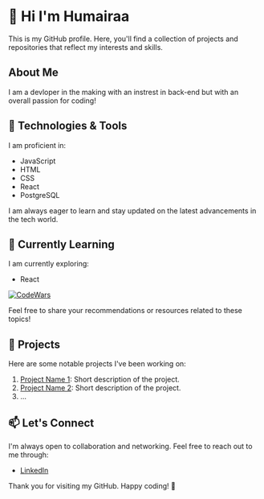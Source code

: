 # 🤗 Hi I'm Humairaa

This is my GitHub profile. Here, you'll find a collection of projects and repositories that reflect my interests and skills.

## About Me

I am a devloper in the making with an instrest in back-end but with an overall passion for coding!

## 🔧 Technologies & Tools

I am proficient in:

- JavaScript
- HTML
- CSS
- React
- PostgreSQL
  
I am always eager to learn and stay updated on the latest advancements in the tech world.

## 🌱 Currently Learning

I am currently exploring:

- React
  
[![CodeWars](https://www.codewars.com/users/humairaap/badges/large)](https://www.codewars.com/users/humairaap)


Feel free to share your recommendations or resources related to these topics!

## 🚀 Projects

Here are some notable projects I've been working on:

1. [Project Name 1](link-to-project1): Short description of the project.
2. [Project Name 2](link-to-project2): Short description of the project.
3. ...



## 📫 Let's Connect

I'm always open to collaboration and networking. Feel free to reach out to me through:

- [LinkedIn](www.linkedin.com/in/humairaa-patel-)



Thank you for visiting my GitHub. Happy coding! 🚀


